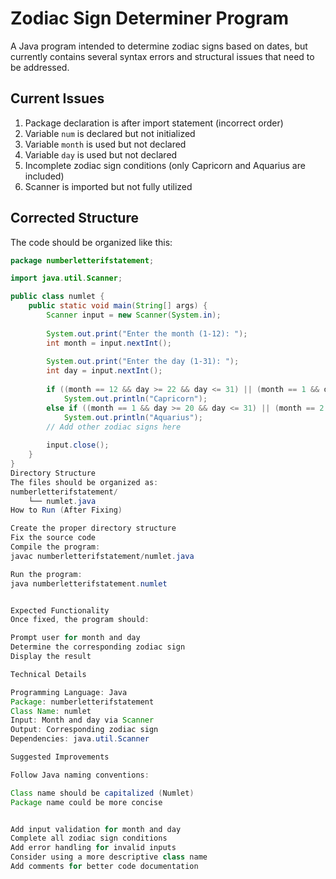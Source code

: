 # Zodiac Sign Determiner Program

A Java program intended to determine zodiac signs based on dates, but currently contains several syntax errors and structural issues that need to be addressed.

## Current Issues

1. Package declaration is after import statement (incorrect order)
2. Variable `num` is declared but not initialized
3. Variable `month` is used but not declared
4. Variable `day` is used but not declared
5. Incomplete zodiac sign conditions (only Capricorn and Aquarius are included)
6. Scanner is imported but not fully utilized

## Corrected Structure

The code should be organized like this:
```java
package numberletterifstatement;

import java.util.Scanner;

public class numlet {
    public static void main(String[] args) {
        Scanner input = new Scanner(System.in);
        
        System.out.print("Enter the month (1-12): ");
        int month = input.nextInt();
        
        System.out.print("Enter the day (1-31): ");
        int day = input.nextInt();
        
        if ((month == 12 && day >= 22 && day <= 31) || (month == 1 && day >= 1 && day <= 19))
            System.out.println("Capricorn");
        else if ((month == 1 && day >= 20 && day <= 31) || (month == 2 && day >= 1 && day <= 17))
            System.out.println("Aquarius");
        // Add other zodiac signs here
        
        input.close();
    }
}
Directory Structure
The files should be organized as:
numberletterifstatement/
    └── numlet.java
How to Run (After Fixing)

Create the proper directory structure
Fix the source code
Compile the program:
javac numberletterifstatement/numlet.java

Run the program:
java numberletterifstatement.numlet


Expected Functionality
Once fixed, the program should:

Prompt user for month and day
Determine the corresponding zodiac sign
Display the result

Technical Details

Programming Language: Java
Package: numberletterifstatement
Class Name: numlet
Input: Month and day via Scanner
Output: Corresponding zodiac sign
Dependencies: java.util.Scanner

Suggested Improvements

Follow Java naming conventions:

Class name should be capitalized (Numlet)
Package name could be more concise


Add input validation for month and day
Complete all zodiac sign conditions
Add error handling for invalid inputs
Consider using a more descriptive class name
Add comments for better code documentation

